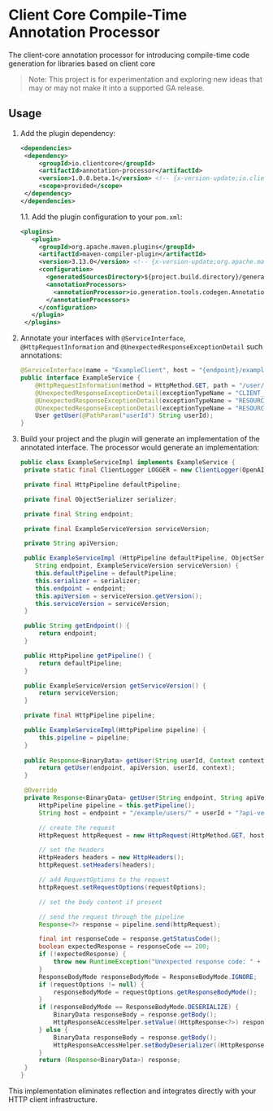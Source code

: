 # Client Core Compile-Time Annotation Processor

The client-core annotation processor for introducing compile-time code generation for libraries based on client core
>Note: This project is for experimentation and exploring new ideas that may or may not make it into a supported GA release.

## Usage

1. Add the plugin dependency:
   ```xml
   <dependencies>
    <dependency>
        <groupId>io.clientcore</groupId>
        <artifactId>annotation-processor</artifactId>
        <version>1.0.0.beta.1</version> <!-- {x-version-update;io.clientcore:annotation-processor;dependency} -->
        <scope>provided</scope>
    </dependency>
   </dependencies>
   ```
   1.1. Add the plugin configuration to your `pom.xml`:
   ```xml
   <plugins>
      <plugin>
        <groupId>org.apache.maven.plugins</groupId>
        <artifactId>maven-compiler-plugin</artifactId>
        <version>3.13.0</version> <!-- {x-version-update;org.apache.maven.plugins:maven-compiler-plugin;external_dependency} -->
        <configuration>
          <generatedSourcesDirectory>${project.build.directory}/generated-sources/</generatedSourcesDirectory>
          <annotationProcessors>
            <annotationProcessor>io.generation.tools.codegen.AnnotationProcessor</annotationProcessor>
          </annotationProcessors>
        </configuration>
      </plugin>
    </plugins>
   ```
2. Annotate your interfaces with `@ServiceInterface`,  `@HttpRequestInformation` and 
   `@UnexpectedResponseExceptionDetail` such annotations:
   ```java 
   @ServiceInterface(name = "ExampleClient", host = "{endpoint}/example")
   public interface ExampleService {
       @HttpRequestInformation(method = HttpMethod.GET, path = "/user/{userId}", expectedStatusCodes = { 200 })
       @UnexpectedResponseExceptionDetail(exceptionTypeName = "CLIENT_AUTHENTICATION", statusCode = { 401 })
       @UnexpectedResponseExceptionDetail(exceptionTypeName = "RESOURCE_NOT_FOUND", statusCode = { 404 })
       @UnexpectedResponseExceptionDetail(exceptionTypeName = "RESOURCE_MODIFIED", statusCode = { 409 })
       User getUser(@PathParam("userId") String userId);
   }
   ```

3. Build your project and the plugin will generate an implementation of the annotated interface.
   The processor would generate an implementation:
   ```java
   public class ExampleServiceImpl implements ExampleService {
    private static final ClientLogger LOGGER = new ClientLogger(OpenAIClientServiceImpl.class);

    private final HttpPipeline defaultPipeline;

    private final ObjectSerializer serializer;

    private final String endpoint;

    private final ExampleServiceVersion serviceVersion;

    private String apiVersion;

    public ExampleServiceImpl (HttpPipeline defaultPipeline, ObjectSerializer serializer,
       String endpoint, ExampleServiceVersion serviceVersion) {
       this.defaultPipeline = defaultPipeline;
       this.serializer = serializer;
       this.endpoint = endpoint;
       this.apiVersion = serviceVersion.getVersion();
       this.serviceVersion = serviceVersion;
    }

    public String getEndpoint() {
        return endpoint;
    }

    public HttpPipeline getPipeline() {    
        return defaultPipeline;
    }

    public ExampleServiceVersion getServiceVersion() {
        return serviceVersion;
    }

    private final HttpPipeline pipeline;

    public ExampleServiceImpl(HttpPipeline pipeline) {
        this.pipeline = pipeline;
    }
      
    public Response<BinaryData> getUser(String userId, Context context) {
        return getUser(endpoint, apiVersion, userId, context);
    }

    @Override
    private Response<BinaryData> getUser(String endpoint, String apiVersion, String userId, Context context) {
        HttpPipeline pipeline = this.getPipeline();
        String host = endpoint + "/example/users/" + userId + "?api-version=" + apiVersion;

        // create the request
        HttpRequest httpRequest = new HttpRequest(HttpMethod.GET, host);

        // set the headers
        HttpHeaders headers = new HttpHeaders();
        httpRequest.setHeaders(headers);

        // add RequestOptions to the request
        httpRequest.setRequestOptions(requestOptions);

        // set the body content if present

        // send the request through the pipeline
        Response<?> response = pipeline.send(httpRequest);

        final int responseCode = response.getStatusCode();
        boolean expectedResponse = responseCode == 200;
        if (!expectedResponse) {
            throw new RuntimeException("Unexpected response code: " + responseCode);
        }
        ResponseBodyMode responseBodyMode = ResponseBodyMode.IGNORE;
        if (requestOptions != null) {
            responseBodyMode = requestOptions.getResponseBodyMode();
        }
        if (responseBodyMode == ResponseBodyMode.DESERIALIZE) {
            BinaryData responseBody = response.getBody();
            HttpResponseAccessHelper.setValue((HttpResponse<?>) response, responseBody);
        } else {
            BinaryData responseBody = response.getBody();
            HttpResponseAccessHelper.setBodyDeserializer((HttpResponse<?>) response, (body) -> responseBody);
        }
        return (Response<BinaryData>) response;
    }
   }
   ```
This implementation eliminates reflection and integrates directly with your HTTP client infrastructure.

